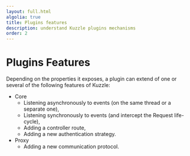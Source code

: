 ```yaml
---
layout: full.html
algolia: true
title: Plugins features
description: understand Kuzzle plugins mechanisms
order: 2
---
```



# Plugins Features


Depending on the properties it exposes, a plugin can extend of one or several of the following features of Kuzzle:

* Core
  - Listening asynchronously to events (on the same thread or a separate one),
  - Listening synchronously to events (and intercept the Request life-cycle),
  - Adding a controller route,
  - Adding a new authentication strategy.
* Proxy
  - Adding a new communication protocol.
